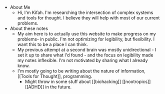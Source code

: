 - About Me
	- Hi, I'm Kifah. I'm researching the intersection of complex systems and tools for thought. I believe they will help with most of our current problems.
- About these notes
	- My aim here is to actually use this website to make progress on my problems- in public. I'm not optimizing for legibility, but flexibility. I want this to be a place I can think.
	- My previous attempt at a second brain was mostly unidirectional - I set it up to share what I'd found - and the focus on legibility made my notes inflexible. I'm not motivated by sharing what I already know.
	- I'm mostly going to be writing about the nature of information, [[Tools for Thought]], programming.
		- Might throw in some stuff about [[biohacking]] [[nootropics]] [[ADHD]] in the future.